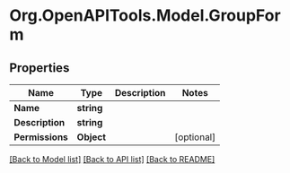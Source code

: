# Org.OpenAPITools.Model.GroupForm

## Properties

Name | Type | Description | Notes
------------ | ------------- | ------------- | -------------
**Name** | **string** |  | 
**Description** | **string** |  | 
**Permissions** | **Object** |  | [optional] 

[[Back to Model list]](../../README.md#documentation-for-models) [[Back to API list]](../../README.md#documentation-for-api-endpoints) [[Back to README]](../../README.md)

